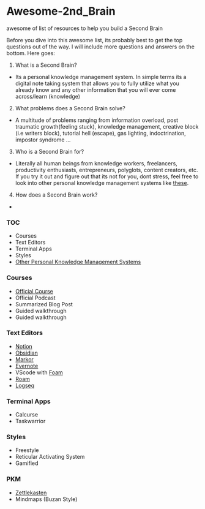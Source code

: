# Awesome-2nd_Brain
awesome of list of resources to help you build a Second Brain
 
Before you dive into this awesome list, its probably best to get the top questions out of the way. I will include more questions and answers on the bottom. Here goes:

1. What is a Second Brain?
- Its a personal knowledge management system. In simple terms its a digital note taking system that allows you to fully utilize what you already know and any other information that you will ever come across/learn (knowledge)

2. What problems does a Second Brain solve?
- A multitude of problems ranging from information overload, post traumatic growth(feeling stuck), knowledge management, creative block (i.e writers block), tutorial hell (escape), gas lighting, indoctrination, impostor syndrome ...

3. Who is a Second Brain for?
- Literally all human beings from knowledge workers, freelancers, productivity enthusiasts, entrepreneurs, polyglots, content creators, etc. If you try it out and figure out that its not for you, dont stress, feel free to look into other personal knowledge management systems like [these](#pkm).

4. How does a Second Brain work?
- 


### TOC
- Courses
- Text Editors
- Terminal Apps
- Styles
- [Other Personal Knowledge Management Systems](#pkm)

### Courses
- [Official Course](https://www.buildingasecondbrain.com/)
- Official Podcast
- Summarized Blog Post
- Guided walkthrough
- Guided walkthrough

### Text Editors
- [Notion](https://www.notion.so/)
- [Obsidian](https://obsidian.md/)
- [Markor](https://f-droid.org/en/packages/net.gsantner.markor/)
- [Evernote](https://evernote.com/)
- VScode with [Foam](https://foambubble.github.io/foam/)
- [Roam](https://roamresearch.com/)
- [Logseq](https://logseq.com/)

### Terminal Apps
- Calcurse
- Taskwarrior

### Styles
- Freestyle
- Reticular Activating System
- Gamified

### PKM
- [Zettlekasten](https://zettelkasten.de/)
- Mindmaps (Buzan Style)
